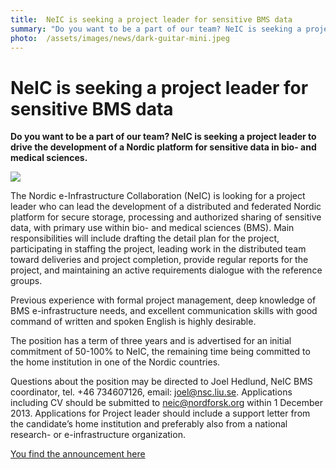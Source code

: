 ```yaml
---
title:  NeIC is seeking a project leader for sensitive BMS data 
summary: "Do you want to be a part of our team? NeIC is seeking a project leader to drive the development of a Nordic platform for sensitive data in bio- and medical sciences."
photo:  /assets/images/news/dark-guitar-mini.jpeg
---
```


NeIC is seeking a project leader for sensitive BMS data
=======================================================

**Do you want to be a part of our team? NeIC is seeking a project leader to drive the development of a Nordic platform for sensitive data in bio- and medical sciences.**

<a href="{% include baseurl %}/assets/images/news/dark-guitar.jpeg"> <img class="smallpic" src="{% include baseurl %}/assets/images/news/dark-guitar-mini.jpeg"> </a>

The Nordic e-Infrastructure Collaboration (NeIC) is looking for a project leader who can lead the development of a distributed and federated Nordic platform for secure storage, processing and authorized sharing of sensitive data, with primary use within bio- and medical sciences (BMS). Main responsibilities will include drafting the detail plan for the project, participating in staffing the project, leading work in the distributed team toward deliveries and project completion, provide regular reports for the project, and maintaining an active requirements dialogue with the reference groups.

Previous experience with formal project management, deep knowledge of BMS e-infrastructure needs, and excellent communication skills with good command of written and spoken English is highly desirable.

The position has a term of three years and is advertised for an initial commitment of 50-100% to NeIC, the remaining time being committed to the home institution in one of the Nordic countries.

Questions about the position may be directed to Joel Hedlund, NeIC BMS coordinator, tel. +46 734607126, email: <joel@nsc.liu.se>. Applications including CV should be submitted to <neic@nordforsk.org> within 1 December 2013. Applications for Project leader should include a support letter from the candidate’s home institution and preferably also from a national research- or e-infrastructure organization.

[You find the announcement here](http://neic.nordforsk.org/open-position-sensitive-data)
